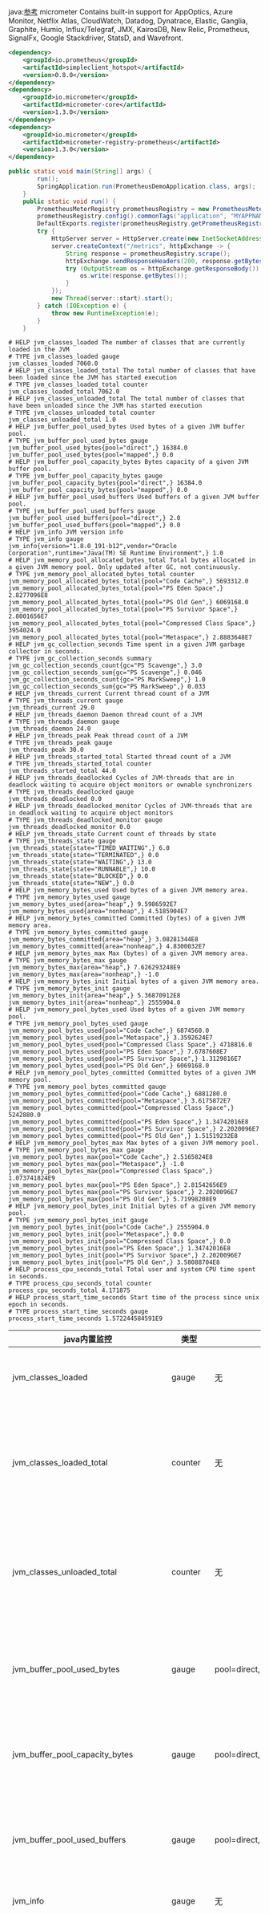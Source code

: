 java:[参考](https://micrometer.io/docs/registry/prometheus)
micrometer
Contains built-in support for AppOptics, Azure Monitor, Netflix Atlas, CloudWatch, Datadog, Dynatrace, Elastic, Ganglia, Graphite, 
	Humio, Influx/Telegraf, JMX, KairosDB, New Relic, Prometheus, SignalFx, Google Stackdriver, StatsD, and Wavefront.
```xml
<dependency>
    <groupId>io.prometheus</groupId>
    <artifactId>simpleclient_hotspot</artifactId>
    <version>0.8.0</version>
</dependency>
<dependency>
    <groupId>io.micrometer</groupId>
    <artifactId>micrometer-core</artifactId>
    <version>1.3.0</version>
</dependency>
<dependency>
    <groupId>io.micrometer</groupId>
    <artifactId>micrometer-registry-prometheus</artifactId>
    <version>1.3.0</version>
</dependency>

```

``` java
public static void main(String[] args) {
        run();
		SpringApplication.run(PrometheusDemoApplication.class, args);
	}
    public static void run() {
        PrometheusMeterRegistry prometheusRegistry = new PrometheusMeterRegistry(PrometheusConfig.DEFAULT);
        prometheusRegistry.config().commonTags("application", "MYAPPNAME");
        DefaultExports.register(prometheusRegistry.getPrometheusRegistry());
        try {
            HttpServer server = HttpServer.create(new InetSocketAddress(9999), 0);
            server.createContext("/metrics", httpExchange -> {
                String response = prometheusRegistry.scrape();
                httpExchange.sendResponseHeaders(200, response.getBytes().length);
                try (OutputStream os = httpExchange.getResponseBody()) {
                    os.write(response.getBytes());
                }
            });
            new Thread(server::start).start();
        } catch (IOException e) {
            throw new RuntimeException(e);
        }
    }
```
```
# HELP jvm_classes_loaded The number of classes that are currently loaded in the JVM
# TYPE jvm_classes_loaded gauge
jvm_classes_loaded 7060.0
# HELP jvm_classes_loaded_total The total number of classes that have been loaded since the JVM has started execution
# TYPE jvm_classes_loaded_total counter
jvm_classes_loaded_total 7062.0
# HELP jvm_classes_unloaded_total The total number of classes that have been unloaded since the JVM has started execution
# TYPE jvm_classes_unloaded_total counter
jvm_classes_unloaded_total 1.0
# HELP jvm_buffer_pool_used_bytes Used bytes of a given JVM buffer pool.
# TYPE jvm_buffer_pool_used_bytes gauge
jvm_buffer_pool_used_bytes{pool="direct",} 16384.0
jvm_buffer_pool_used_bytes{pool="mapped",} 0.0
# HELP jvm_buffer_pool_capacity_bytes Bytes capacity of a given JVM buffer pool.
# TYPE jvm_buffer_pool_capacity_bytes gauge
jvm_buffer_pool_capacity_bytes{pool="direct",} 16384.0
jvm_buffer_pool_capacity_bytes{pool="mapped",} 0.0
# HELP jvm_buffer_pool_used_buffers Used buffers of a given JVM buffer pool.
# TYPE jvm_buffer_pool_used_buffers gauge
jvm_buffer_pool_used_buffers{pool="direct",} 2.0
jvm_buffer_pool_used_buffers{pool="mapped",} 0.0
# HELP jvm_info JVM version info
# TYPE jvm_info gauge
jvm_info{version="1.8.0_191-b12",vendor="Oracle Corporation",runtime="Java(TM) SE Runtime Environment",} 1.0
# HELP jvm_memory_pool_allocated_bytes_total Total bytes allocated in a given JVM memory pool. Only updated after GC, not continuously.
# TYPE jvm_memory_pool_allocated_bytes_total counter
jvm_memory_pool_allocated_bytes_total{pool="Code Cache",} 5693312.0
jvm_memory_pool_allocated_bytes_total{pool="PS Eden Space",} 2.8277096E8
jvm_memory_pool_allocated_bytes_total{pool="PS Old Gen",} 6069168.0
jvm_memory_pool_allocated_bytes_total{pool="PS Survivor Space",} 2.8001656E7
jvm_memory_pool_allocated_bytes_total{pool="Compressed Class Space",} 3954024.0
jvm_memory_pool_allocated_bytes_total{pool="Metaspace",} 2.8883648E7
# HELP jvm_gc_collection_seconds Time spent in a given JVM garbage collector in seconds.
# TYPE jvm_gc_collection_seconds summary
jvm_gc_collection_seconds_count{gc="PS Scavenge",} 3.0
jvm_gc_collection_seconds_sum{gc="PS Scavenge",} 0.046
jvm_gc_collection_seconds_count{gc="PS MarkSweep",} 1.0
jvm_gc_collection_seconds_sum{gc="PS MarkSweep",} 0.033
# HELP jvm_threads_current Current thread count of a JVM
# TYPE jvm_threads_current gauge
jvm_threads_current 29.0
# HELP jvm_threads_daemon Daemon thread count of a JVM
# TYPE jvm_threads_daemon gauge
jvm_threads_daemon 24.0
# HELP jvm_threads_peak Peak thread count of a JVM
# TYPE jvm_threads_peak gauge
jvm_threads_peak 30.0
# HELP jvm_threads_started_total Started thread count of a JVM
# TYPE jvm_threads_started_total counter
jvm_threads_started_total 44.0
# HELP jvm_threads_deadlocked Cycles of JVM-threads that are in deadlock waiting to acquire object monitors or ownable synchronizers
# TYPE jvm_threads_deadlocked gauge
jvm_threads_deadlocked 0.0
# HELP jvm_threads_deadlocked_monitor Cycles of JVM-threads that are in deadlock waiting to acquire object monitors
# TYPE jvm_threads_deadlocked_monitor gauge
jvm_threads_deadlocked_monitor 0.0
# HELP jvm_threads_state Current count of threads by state
# TYPE jvm_threads_state gauge
jvm_threads_state{state="TIMED_WAITING",} 6.0
jvm_threads_state{state="TERMINATED",} 0.0
jvm_threads_state{state="WAITING",} 13.0
jvm_threads_state{state="RUNNABLE",} 10.0
jvm_threads_state{state="BLOCKED",} 0.0
jvm_threads_state{state="NEW",} 0.0
# HELP jvm_memory_bytes_used Used bytes of a given JVM memory area.
# TYPE jvm_memory_bytes_used gauge
jvm_memory_bytes_used{area="heap",} 9.5986592E7
jvm_memory_bytes_used{area="nonheap",} 4.5185904E7
# HELP jvm_memory_bytes_committed Committed (bytes) of a given JVM memory area.
# TYPE jvm_memory_bytes_committed gauge
jvm_memory_bytes_committed{area="heap",} 3.08281344E8
jvm_memory_bytes_committed{area="nonheap",} 4.8300032E7
# HELP jvm_memory_bytes_max Max (bytes) of a given JVM memory area.
# TYPE jvm_memory_bytes_max gauge
jvm_memory_bytes_max{area="heap",} 7.626293248E9
jvm_memory_bytes_max{area="nonheap",} -1.0
# HELP jvm_memory_bytes_init Initial bytes of a given JVM memory area.
# TYPE jvm_memory_bytes_init gauge
jvm_memory_bytes_init{area="heap",} 5.36870912E8
jvm_memory_bytes_init{area="nonheap",} 2555904.0
# HELP jvm_memory_pool_bytes_used Used bytes of a given JVM memory pool.
# TYPE jvm_memory_pool_bytes_used gauge
jvm_memory_pool_bytes_used{pool="Code Cache",} 6874560.0
jvm_memory_pool_bytes_used{pool="Metaspace",} 3.3592624E7
jvm_memory_pool_bytes_used{pool="Compressed Class Space",} 4718816.0
jvm_memory_pool_bytes_used{pool="PS Eden Space",} 7.6787608E7
jvm_memory_pool_bytes_used{pool="PS Survivor Space",} 1.3129816E7
jvm_memory_pool_bytes_used{pool="PS Old Gen",} 6069168.0
# HELP jvm_memory_pool_bytes_committed Committed bytes of a given JVM memory pool.
# TYPE jvm_memory_pool_bytes_committed gauge
jvm_memory_pool_bytes_committed{pool="Code Cache",} 6881280.0
jvm_memory_pool_bytes_committed{pool="Metaspace",} 3.6175872E7
jvm_memory_pool_bytes_committed{pool="Compressed Class Space",} 5242880.0
jvm_memory_pool_bytes_committed{pool="PS Eden Space",} 1.34742016E8
jvm_memory_pool_bytes_committed{pool="PS Survivor Space",} 2.2020096E7
jvm_memory_pool_bytes_committed{pool="PS Old Gen",} 1.51519232E8
# HELP jvm_memory_pool_bytes_max Max bytes of a given JVM memory pool.
# TYPE jvm_memory_pool_bytes_max gauge
jvm_memory_pool_bytes_max{pool="Code Cache",} 2.5165824E8
jvm_memory_pool_bytes_max{pool="Metaspace",} -1.0
jvm_memory_pool_bytes_max{pool="Compressed Class Space",} 1.073741824E9
jvm_memory_pool_bytes_max{pool="PS Eden Space",} 2.81542656E9
jvm_memory_pool_bytes_max{pool="PS Survivor Space",} 2.2020096E7
jvm_memory_pool_bytes_max{pool="PS Old Gen",} 5.71998208E9
# HELP jvm_memory_pool_bytes_init Initial bytes of a given JVM memory pool.
# TYPE jvm_memory_pool_bytes_init gauge
jvm_memory_pool_bytes_init{pool="Code Cache",} 2555904.0
jvm_memory_pool_bytes_init{pool="Metaspace",} 0.0
jvm_memory_pool_bytes_init{pool="Compressed Class Space",} 0.0
jvm_memory_pool_bytes_init{pool="PS Eden Space",} 1.34742016E8
jvm_memory_pool_bytes_init{pool="PS Survivor Space",} 2.2020096E7
jvm_memory_pool_bytes_init{pool="PS Old Gen",} 3.58088704E8
# HELP process_cpu_seconds_total Total user and system CPU time spent in seconds.
# TYPE process_cpu_seconds_total counter
process_cpu_seconds_total 4.171875
# HELP process_start_time_seconds Start time of the process since unix epoch in seconds.
# TYPE process_start_time_seconds gauge
process_start_time_seconds 1.572244584591E9
```




| java内置监控                          | 类型    | 标签                                                                                                                             | 说明                                                                                                                                  | 翻译                                                               |
|---------------------------------------|---------|----------------------------------------------------------------------------------------------------------------------------------|---------------------------------------------------------------------------------------------------------------------------------------|--------------------------------------------------------------------|
| jvm_classes_loaded                    | gauge   | 无                                                                                                                               | HELP jvm_classes_loaded The number of classes that are currently loaded in the JVM                                                    | JVM中当前加载的类数                                                |
| jvm_classes_loaded_total              | counter | 无                                                                                                                               | HELP jvm_classes_loaded_total The total number of classes that have been loaded since the JVM has started execution                   | 自JVM开始执行以来已加载的类总数                                    |
| jvm_classes_unloaded_total            | counter | 无                                                                                                                               | HELP jvm_classes_unloaded_total The total number of classes that have been unloaded since the JVM has started execution               | 自JVM开始执行以来已卸载的类总数                                    |
| jvm_buffer_pool_used_bytes            | gauge   | pool=direct,pool=mapped                                                                                                          | HELP jvm_buffer_pool_used_bytes Used bytes of a given JVM buffer pool.                                                                | 给定JVM缓冲池的已用字节。                                          |
| jvm_buffer_pool_capacity_bytes        | gauge   | pool=direct,pool=mapped                                                                                                          | HELP jvm_buffer_pool_capacity_bytes Bytes capacity of a given JVM buffer pool.                                                        | 给定JVM缓冲池的字节容量。                                          |
| jvm_buffer_pool_used_buffers          | gauge   | pool=direct,pool=mapped                                                                                                          | HELP jvm_buffer_pool_used_buffers Used buffers of a given JVM buffer pool.                                                            | 给定JVM缓冲池的已用缓冲区。                                        |
| jvm_info                              | gauge   | 无                                                                                                                               | HELP jvm_info JVM version info                                                                                                        | JVM版本信息                                                        |
| jvm_gc_collection_seconds             | summary | gc="PS Scavenge",gc="PS MarkSweep",                                                                                              | HELP jvm_gc_collection_seconds Time spent in a given JVM garbage collector in seconds.                                                | 在给定的JVM垃圾收集器中花费的时间（以秒为单位）。                  |
| jvm_threads_current                   | gauge   | 无                                                                                                                               | HELP jvm_threads_current Current thread count of a JVM                                                                                | JVM的当前线程数                                                    |
| jvm_threads_daemon                    | gauge   | 无                                                                                                                               | HELP jvm_threads_daemon Daemon thread count of a JVM                                                                                  | JVM的守护程序线程计数                                              |
| jvm_threads_peak                      | gauge   | 无                                                                                                                               | HELP jvm_threads_peak Peak thread count of a JVM                                                                                      | JVM的峰值线程数                                                    |
| jvm_threads_started_total             | counter | 无                                                                                                                               | HELP jvm_threads_started_total Started thread count of a JVM                                                                          | JVM的启动线程数                                                    |
| jvm_threads_deadlocked                | gauge   | 无                                                                                                                               | HELP jvm_threads_deadlocked Cycles of JVM-threads that are in deadlock waiting to acquire object monitors or ownable synchronizers    | 处于死锁状态的JVM线程周期正在等待获取对象监视器或可拥有的同步器    |
| jvm_threads_deadlocked_monitor        | gauge   | 无                                                                                                                               | HELP jvm_threads_deadlocked_monitor Cycles of JVM-threads that are in deadlock waiting to acquire object monitors                     | 处于死锁状态的JVM线程周期正在等待获取对象监视器                    |
| jvm_threads_state                     | gauge   | state="TIMED_WAITING",state="TERMINATED",state="WAITING",state="RUNNABLE",state="BLOCKED",state="NEW",                           | HELP jvm_threads_state Current count of threads by state                                                                              | 当前状态的线程数                                                   |
| jvm_memory_bytes_committed            | gauge   | area="heap",area="nonheap",                                                                                                      | HELP jvm_memory_bytes_committed Committed (bytes) of a given JVM memory area.                                                         | 给定的JVM内存区域的已提交（字节）。                                |
| jvm_memory_bytes_used                 | gauge   | area="heap",area="nonheap",                                                                                                      | HELP jvm_memory_bytes_used Used bytes of a given JVM memory area.                                                                     | 给定JVM内存区域的已用字节。                                        |
| jvm_memory_bytes_max                  | gauge   | area="heap",area="nonheap",                                                                                                      | HELP jvm_memory_bytes_max Max (bytes) of a given JVM memory area.                                                                     | 给定JVM内存区域的最大（字节）。                                    |
| jvm_memory_bytes_init                 | gauge   | area="heap",area="nonheap",                                                                                                      | HELP jvm_memory_bytes_init Initial bytes of a given JVM memory area.                                                                  | 给定JVM内存区域的初始字节。                                        |
| jvm_memory_pool_bytes_used            | gauge   | pool="Code Cache"pool="PS Eden Space",pool="PS Old Gen",pool="PS Survivor Space",pool="Compressed Class Space",pool="Metaspace", | HELP jvm_memory_pool_bytes_used Used bytes of a given JVM memory pool.                                                                | 给定JVM内存池的已使用字节。                                        |
| jvm_memory_pool_bytes_committed       | gauge   | pool="Code Cache"pool="PS Eden Space",pool="PS Old Gen",pool="PS Survivor Space",pool="Compressed Class Space",pool="Metaspace", | HELP jvm_memory_pool_bytes_committed Committed bytes of a given JVM memory pool.                                                      | 给定JVM内存池的已提交字节。                                        |
| jvm_memory_pool_bytes_max             | gauge   | pool="Code Cache"pool="PS Eden Space",pool="PS Old Gen",pool="PS Survivor Space",pool="Compressed Class Space",pool="Metaspace", | HELP jvm_memory_pool_bytes_max Max bytes of a given JVM memory pool.                                                                  | 给定JVM内存池的最大字节数。                                        |
| jvm_memory_pool_bytes_init            | gauge   | pool="Code Cache"pool="PS Eden Space",pool="PS Old Gen",pool="PS Survivor Space",pool="Compressed Class Space",pool="Metaspace", | HELP jvm_memory_pool_bytes_init Initial bytes of a given JVM memory pool.                                                             | 给定JVM内存池的初始字节。                                          |
| jvm_memory_pool_allocated_bytes_total | counter | pool="Code Cache"pool="PS Eden Space",pool="PS Old Gen",pool="PS Survivor Space",pool="Compressed Class Space",pool="Metaspace", | HELP jvm_memory_pool_allocated_bytes_total Total bytes allocated in a given JVM memory pool. Only updated after GC, not continuously. | 给定的JVM内存池中分配的总字节数。 仅在GC之后更新，而不是连续更新。 |
| process_cpu_seconds_total             | counter | 无                                                                                                                               | HELP process_cpu_seconds_total Total user and system CPU time spent in seconds.                                                       | 用户和系统的CPU总时间，以秒为单位。                                |
| process_start_time_seconds            | gauge   | 无                                                                                                                               | HELP process_start_time_seconds Start time of the process since unix epoch in seconds.                                                | 从Unix纪元开始的进程开始时间（以秒为单位）。                       |






use spring
```xml
<dependency>
    <groupId>org.springframework.boot</groupId>
    <artifactId>spring-boot-starter-actuator</artifactId>
</dependency>
<dependency>
    <groupId>io.micrometer</groupId>
    <artifactId>micrometer-registry-prometheus</artifactId>
    <version>1.3.0</version>
</dependency>


application.properties:
management.endpoints.web.exposure.include: prometheus

http://localhost:8080/actuator/prometheus
```
```
# HELP process_uptime_seconds The uptime of the Java virtual machine
# TYPE process_uptime_seconds gauge
process_uptime_seconds 12.336
# HELP jvm_threads_daemon_threads The current number of live daemon threads
# TYPE jvm_threads_daemon_threads gauge
jvm_threads_daemon_threads 23.0
# HELP tomcat_sessions_active_max_sessions  
# TYPE tomcat_sessions_active_max_sessions gauge
tomcat_sessions_active_max_sessions 0.0
# HELP jvm_memory_committed_bytes The amount of memory in bytes that is committed for the Java virtual machine to use
# TYPE jvm_memory_committed_bytes gauge
jvm_memory_committed_bytes{area="heap",id="PS Survivor Space",} 2.2020096E7
jvm_memory_committed_bytes{area="heap",id="PS Old Gen",} 2.3068672E8
jvm_memory_committed_bytes{area="heap",id="PS Eden Space",} 2.69484032E8
jvm_memory_committed_bytes{area="nonheap",id="Metaspace",} 3.735552E7
jvm_memory_committed_bytes{area="nonheap",id="Code Cache",} 6750208.0
jvm_memory_committed_bytes{area="nonheap",id="Compressed Class Space",} 5373952.0
# HELP system_cpu_usage The "recent cpu usage" for the whole system
# TYPE system_cpu_usage gauge
system_cpu_usage 0.0
# HELP logback_events_total Number of error level events that made it to the logs
# TYPE logback_events_total counter
logback_events_total{level="warn",} 0.0
logback_events_total{level="debug",} 0.0
logback_events_total{level="error",} 0.0
logback_events_total{level="trace",} 0.0
logback_events_total{level="info",} 7.0
# HELP system_cpu_count The number of processors available to the Java virtual machine
# TYPE system_cpu_count gauge
system_cpu_count 4.0
# HELP jvm_gc_pause_seconds Time spent in GC pause
# TYPE jvm_gc_pause_seconds summary
jvm_gc_pause_seconds_count{action="end of major GC",cause="Metadata GC Threshold",} 1.0
jvm_gc_pause_seconds_sum{action="end of major GC",cause="Metadata GC Threshold",} 0.065
jvm_gc_pause_seconds_count{action="end of minor GC",cause="Metadata GC Threshold",} 1.0
jvm_gc_pause_seconds_sum{action="end of minor GC",cause="Metadata GC Threshold",} 0.016
# HELP jvm_gc_pause_seconds_max Time spent in GC pause
# TYPE jvm_gc_pause_seconds_max gauge
jvm_gc_pause_seconds_max{action="end of major GC",cause="Metadata GC Threshold",} 0.065
jvm_gc_pause_seconds_max{action="end of minor GC",cause="Metadata GC Threshold",} 0.016
# HELP jvm_memory_max_bytes The maximum amount of memory in bytes that can be used for memory management
# TYPE jvm_memory_max_bytes gauge
jvm_memory_max_bytes{area="heap",id="PS Survivor Space",} 2.2020096E7
jvm_memory_max_bytes{area="heap",id="PS Old Gen",} 5.71998208E9
jvm_memory_max_bytes{area="heap",id="PS Eden Space",} 2.81542656E9
jvm_memory_max_bytes{area="nonheap",id="Metaspace",} -1.0
jvm_memory_max_bytes{area="nonheap",id="Code Cache",} 2.5165824E8
jvm_memory_max_bytes{area="nonheap",id="Compressed Class Space",} 1.073741824E9
# HELP jvm_buffer_memory_used_bytes An estimate of the memory that the Java virtual machine is using for this buffer pool
# TYPE jvm_buffer_memory_used_bytes gauge
jvm_buffer_memory_used_bytes{id="direct",} 8192.0
jvm_buffer_memory_used_bytes{id="mapped",} 0.0
# HELP tomcat_sessions_created_sessions_total  
# TYPE tomcat_sessions_created_sessions_total counter
tomcat_sessions_created_sessions_total 0.0
# HELP jvm_threads_peak_threads The peak live thread count since the Java virtual machine started or peak was reset
# TYPE jvm_threads_peak_threads gauge
jvm_threads_peak_threads 28.0
# HELP tomcat_sessions_rejected_sessions_total  
# TYPE tomcat_sessions_rejected_sessions_total counter
tomcat_sessions_rejected_sessions_total 0.0
# HELP jvm_threads_states_threads The current number of threads having NEW state
# TYPE jvm_threads_states_threads gauge
jvm_threads_states_threads{state="runnable",} 10.0
jvm_threads_states_threads{state="blocked",} 0.0
jvm_threads_states_threads{state="waiting",} 12.0
jvm_threads_states_threads{state="timed-waiting",} 5.0
jvm_threads_states_threads{state="new",} 0.0
jvm_threads_states_threads{state="terminated",} 0.0
# HELP tomcat_sessions_active_current_sessions  
# TYPE tomcat_sessions_active_current_sessions gauge
tomcat_sessions_active_current_sessions 0.0
# HELP jvm_gc_memory_promoted_bytes_total Count of positive increases in the size of the old generation memory pool before GC to after GC
# TYPE jvm_gc_memory_promoted_bytes_total counter
jvm_gc_memory_promoted_bytes_total 1.6954808E7
# HELP tomcat_sessions_alive_max_seconds  
# TYPE tomcat_sessions_alive_max_seconds gauge
tomcat_sessions_alive_max_seconds 0.0
# HELP tomcat_sessions_expired_sessions_total  
# TYPE tomcat_sessions_expired_sessions_total counter
tomcat_sessions_expired_sessions_total 0.0
# HELP jvm_buffer_count_buffers An estimate of the number of buffers in the pool
# TYPE jvm_buffer_count_buffers gauge
jvm_buffer_count_buffers{id="direct",} 1.0
jvm_buffer_count_buffers{id="mapped",} 0.0
# HELP jvm_classes_loaded_classes The number of classes that are currently loaded in the Java virtual machine
# TYPE jvm_classes_loaded_classes gauge
jvm_classes_loaded_classes 7209.0
# HELP jvm_buffer_total_capacity_bytes An estimate of the total capacity of the buffers in this pool
# TYPE jvm_buffer_total_capacity_bytes gauge
jvm_buffer_total_capacity_bytes{id="direct",} 8192.0
jvm_buffer_total_capacity_bytes{id="mapped",} 0.0
# HELP jvm_classes_unloaded_classes_total The total number of classes unloaded since the Java virtual machine has started execution
# TYPE jvm_classes_unloaded_classes_total counter
jvm_classes_unloaded_classes_total 1.0
# HELP jvm_gc_live_data_size_bytes Size of old generation memory pool after a full GC
# TYPE jvm_gc_live_data_size_bytes gauge
jvm_gc_live_data_size_bytes 2.3066736E7
# HELP process_cpu_usage The "recent cpu usage" for the Java Virtual Machine process
# TYPE process_cpu_usage gauge
process_cpu_usage 0.1777693333394012
# HELP jvm_memory_used_bytes The amount of used memory
# TYPE jvm_memory_used_bytes gauge
jvm_memory_used_bytes{area="heap",id="PS Survivor Space",} 0.0
jvm_memory_used_bytes{area="heap",id="PS Old Gen",} 2.3066736E7
jvm_memory_used_bytes{area="heap",id="PS Eden Space",} 1.279644E7
jvm_memory_used_bytes{area="nonheap",id="Metaspace",} 3.4642432E7
jvm_memory_used_bytes{area="nonheap",id="Code Cache",} 6743040.0
jvm_memory_used_bytes{area="nonheap",id="Compressed Class Space",} 4847800.0
# HELP process_start_time_seconds Start time of the process since unix epoch.
# TYPE process_start_time_seconds gauge
process_start_time_seconds 1.572237633844E9
# HELP jvm_gc_max_data_size_bytes Max size of old generation memory pool
# TYPE jvm_gc_max_data_size_bytes gauge
jvm_gc_max_data_size_bytes 5.71998208E9
# HELP jvm_gc_memory_allocated_bytes_total Incremented for an increase in the size of the young generation memory pool after one GC to before the next
# TYPE jvm_gc_memory_allocated_bytes_total counter
jvm_gc_memory_allocated_bytes_total 2.21006848E8
# HELP jvm_threads_live_threads The current number of live threads including both daemon and non-daemon threads
# TYPE jvm_threads_live_threads gauge
jvm_threads_live_threads 27.0
```
| stpring actuator自带很多组件的监控      | 类型    | label                                                                                                                                                                                                  | 说明                                                                                                                                                 | 翻译                                                 |
|-----------------------------------------|---------|--------------------------------------------------------------------------------------------------------------------------------------------------------------------------------------------------------|------------------------------------------------------------------------------------------------------------------------------------------------------|------------------------------------------------------|
| logback_events_total                    | counter | level="warn",debug,error,trace,info                                                                                                                                                                    | HELP logback_events_total Number of error level events that made it to the logs                                                                      | 进入日志的错误级别事件数                             |
| tomcat_sessions_created_sessions_total  | counter | 无                                                                                                                                                                                                     | 无                                                                                                                                                   | 无                                                   |
| tomcat_sessions_rejected_sessions_total | counter | 无                                                                                                                                                                                                     | 无                                                                                                                                                   | 无                                                   |
| tomcat_sessions_expired_sessions_total  | counter | 无                                                                                                                                                                                                     | 无                                                                                                                                                   | 无                                                   |
| tomcat_sessions_active_current_sessions | gauge   | 无                                                                                                                                                                                                     | 无                                                                                                                                                   | 无                                                   |
| tomcat_sessions_alive_max_seconds       | gauge   | 无                                                                                                                                                                                                     | 无                                                                                                                                                   | 无                                                   |
| tomcat_sessions_active_max_sessions     | gauge   | 无                                                                                                                                                                                                     | 无                                                                                                                                                   | 无                                                   |
| system_cpu_usage                        | gauge   | 无                                                                                                                                                                                                     | HELP system_cpu_usage The "recent cpu usage" for the whole system                                                                                    | 整个系统的“最近的cpu使用”                            |
| system_cpu_count                        | gauge   | 无                                                                                                                                                                                                     | HELP system_cpu_count The number of processors available to the Java virtual machine                                                                 | Java虚拟机可用的处理器数量                           |
| jvm_gc_pause_seconds                    | summary | action="end of major GC",cause="Metadata GC Threshold",action="end of minor GC",cause="Metadata GC Threshold",                                                                                         | HELP jvm_gc_pause_seconds Time spent in GC pause                                                                                                     | GC暂停所花费的时间                                   |
| jvm_gc_pause_seconds_max                | gauge   | action="end of major GC",cause="Metadata GC Threshold",action="end of minor GC",cause="Metadata GC Threshold",                                                                                         | HELP jvm_gc_pause_seconds_max Time spent in GC pause                                                                                                 | GC暂停所花费的时间                                   |
| jvm_memory_max_bytes                    | gauge   | area="heap",id="PS Survivor Space",area="heap",id="PS Old Gen",area="heap",id="PS Eden Space",area="nonheap",id="Metaspace",area="nonheap",id="Code Cache",area="nonheap",id="Compressed Class Space", | HELP jvm_memory_max_bytes The maximum amount of memory in bytes that can be used for memory management                                               | 可用于内存管理的最大内存量（以字节为单位）           |
| jvm_memory_used_bytes                   | gauge   | area="heap",id="PS Survivor Space",area="heap",id="PS Old Gen",area="heap",id="PS Eden Space",area="nonheap",id="Metaspace",area="nonheap",id="Code Cache",area="nonheap",id="Compressed Class Space", | HELP jvm_memory_used_bytes The amount of used memory                                                                                                 | 已用内存量                                           |
| jvm_memory_committed_bytes              | gauge   | area="heap",id="PS Survivor Space",area="heap",id="PS Old Gen",area="heap",id="PS Eden Space",area="nonheap",id="Metaspace",area="nonheap",id="Code Cache",area="nonheap",id="Compressed Class Space", | HELP jvm_memory_committed_bytes The amount of memory in bytes that is committed for the Java virtual machine to use                                  | 可供Java虚拟机使用的已提交的内存量（以字节为单位）   |
| jvm_threads_daemon_threads              | gauge   |                                                                                                                                                                                                        | HELP jvm_threads_daemon_threads The current number of live daemon threads                                                                            | 当前活动的守护程序线程数                             |
| jvm_threads_peak_threads                | gauge   |                                                                                                                                                                                                        | HELP jvm_threads_peak_threads The peak live thread count since the Java virtual machine started or peak was reset                                    | 自Java虚拟机启动或重置峰值以来的活动线程峰值         |
| jvm_threads_live_threads                | gauge   |                                                                                                                                                                                                        | HELP jvm_threads_live_threads The current number of live threads including both daemon and non-daemon threads                                        | 当前活动线程数，包括守护程序线程和非守护程序线程     |
| jvm_threads_states_threads              | gauge   | state="runnable",state="blocked",state="waiting",state="timed-waiting",state="new",state="terminated",                                                                                                 | HELP jvm_threads_states_threads The current number of threads having NEW state                                                                       | 当前处于NEW状态的线程数                              |
| jvm_classes_loaded_classes              | gauge   |                                                                                                                                                                                                        | HELP jvm_classes_loaded_classes The number of classes that are currently loaded in the Java virtual machine                                          | Java虚拟机中当前加载的类数                           |
| jvm_classes_unloaded_classes_total      | counter |                                                                                                                                                                                                        | HELP jvm_classes_unloaded_classes_total The total number of classes unloaded since the Java virtual machine has started execution                    | 自Java虚拟机开始执行以来已卸载的类总数               |
| jvm_gc_memory_promoted_bytes_total      | counter |                                                                                                                                                                                                        | HELP jvm_gc_memory_promoted_bytes_total Count of positive increases in the size of the old generation memory pool before GC to after GC              | GC之前到GC之后，旧代内存池的大小正增加的计数         |
| jvm_gc_memory_allocated_bytes_total     | counter |                                                                                                                                                                                                        | HELP jvm_gc_memory_allocated_bytes_total Incremented for an increase in the size of the young generation memory pool after one GC to before the next | 从一个GC之后到下一个GC之前，增加了年轻代内存池的大小 |
| jvm_gc_max_data_size_bytes              | gauge   |                                                                                                                                                                                                        | HELP jvm_gc_max_data_size_bytes Max size of old generation memory pool                                                                               | 上一代内存池的最大大小                               |
| jvm_gc_live_data_size_bytes             | gauge   |                                                                                                                                                                                                        | HELP jvm_gc_live_data_size_bytes Size of old generation memory pool after a full GC                                                                  | 完整GC后旧代内存池的大小                             |
| jvm_buffer_total_capacity_bytes         | gauge   | id="direct",id="mapped",                                                                                                                                                                               | HELP jvm_buffer_total_capacity_bytes An estimate of the total capacity of the buffers in this pool                                                   | 对该池中缓冲区总容量的估计                           |
| jvm_buffer_count_buffers                | gauge   | id="direct",id="mapped",                                                                                                                                                                               | HELP jvm_buffer_count_buffers An estimate of the number of buffers in the pool                                                                       | 池中缓冲区数量的估计                                 |
| jvm_buffer_memory_used_bytes            | gauge   | id="direct",id="mapped",                                                                                                                                                                               | HELP jvm_buffer_memory_used_bytes An estimate of the memory that the Java virtual machine is using for this buffer pool                              | Java虚拟机为此缓冲池使用的内存的估计值               |
| process_cpu_usage                       | gauge   |                                                                                                                                                                                                        | HELP process_cpu_usage The "recent cpu usage" for the Java Virtual Machine process                                                                   | Java虚拟机进程的“最近的cpu使用”                      |
| process_start_time_seconds              | gauge   |                                                                                                                                                                                                        | HELP process_start_time_seconds Start time of the process since unix epoch.                                                                          | 从Unix时代开始的进程开始时间。                       |
| process_uptime_seconds                  | gauge   |                                                                                                                                                                                                        | HELP process_uptime_seconds The uptime of the Java virtual machine                                                                                   | Java虚拟机的正常运行时间                             |
# 说明：gc="PS Scavenge",gc="PS MarkSweep",
```
Parallel Old 收集器
这里注意，Parallel Scavage 收集器架构中本身有PS MarkSweep收集器来收集老年代，并非直接使用了Serial Old,但二者接近。本人win10 64位系统，jdk1.8.0_102，测试默认垃圾收集器为：PS MarkSweep 和 PS Scavenge。 也就是说Java8的默认并不是G1。

这是”吞吐量优先“，注重吞吐量以及CPU资源敏感的场合都可以优先考虑Parallel Scavenge和Parallel Old(PS Mark Sweep)。Java8 默认就是这个。

年轻态几种垃圾收集方式：

Serial (复制) 是一种stop-the-world(导致应用全部暂停，僵死一会儿), 使用单个GC线程进行复制收集

将幸存对象从 Eden复制到幸存 Survivor空间，并且在幸存Survivor空间之间复制，直到它决定这些对象已经足够长了，在某个点一次性将它们复制到旧生代old generation.

Parallel Scavenge (PS Scavenge)是一种stop-the-world, 使用多个GC线程实现复制收集。如同上面复制收集一样，但是它是并行使用多个线程。

ParNew是一种stop-the-world, 使用多个GC线程实现的复制收集，区别于"Parallel Scavenge"在于它与CMS可搭配使用，它也是并行使用多个线程，内部有一个回调功能允许旧生代操作它收集的对象。

 

旧生代几种垃圾收集方式：

Serial Old (MarkSweepCompact) 是一种stop-the-world, 使用单个线程进行mark-sweep-compact(标志-清扫-压缩) 收集。

Parallel Old (PS MarkSweep) 是一种使用多个GC线程压缩收集。

ConcurrentMarkSweep (CMS) 是最并行，低暂停的收集器。垃圾回收算法在后台不会暂停应用线程情况下实现大部分垃圾回收工作。

G1 使用 'Garbage First' 算法将堆空间划分为许多小空间。是一种跨年轻态和旧生代的回收。Java 7以后支持。
```
# 说明：[What does "mapped buffer pool" and "direct buffer pool" mean?](https://stackoverflow.com/questions/15657837/what-is-mapped-buffer-pool-direct-buffer-pool-and-how-to-increase-their-size)

```
Direct Buffer

A direct buffer is a chunk of memory typically used to interface Java to the OS I/O subsystems, for example as a place where the OS writes data as it receives it from a socket or disk, and from which Java can read directly.

Sharing the buffer with the OS is much more efficient than the original approach of copying data from the OS into Java's memory model, which then makes the data subject to Garbage Collection and inefficiencies such as the re-copying of data as it migrates from eden -> survivor -> tenured -> to the permanent generation.

In the screenshot you have just one buffer of 16KB of direct buffer. Java will grow this pool as required so the fact the blue area is at the top of the block is merely a statement that all buffer memory allocated so far is in use. I don't see this as an issue.

Mapped buffer pool

The mapped buffer pool is all the memory used by Java for its FileChannel instances.

Each FileChannel instance has a buffer shared with the OS (similar to the direct buffer with all the efficiency benefits). The memory is essentially an in-RAM window onto a portion of the file. Depending on the mode (read, write or both), Java can either read and/or modify the file's contents directly and the OS can directly supply data to or flush modified data to disk.

Additional advantages of this approach is that the OS can flush this buffer directly to the disk as it sees fit, such as when the OS is shutting down, and the OS can lock that portion of the file from other processes on the computer.

The screenshot indicates you have about 680MB in use by 12 FileChannel objects. Again, Java will grow this is Scala needs more (and the JVM can get additional memory from the OS), so the fact that all 680MB is all in use is not important. Given their size, it certainly seems to me that the program has already been optimized to use these buffers effectively.

Increasing the size of the mapped buffer pool

Java allocates memory outside the Garbage Collection space for the FileChannel buffers. This means the normal heap size parameters such as -Xmx are not important here

The size of the buffer in a FileChannel is set with the map method. Changing this would entail changing your Scala program

Once the buffer has reached a threshold size, of the order 10s-100s of KB, increasing FileChannel buffer size may or may not increase performance - it depends on how the program uses the buffer:

No: If the file is read precisely once from end to end: Almost all the time is either waiting for the disk or the processing algorithm
Maybe: If, however, the algorithm frequently scans the file revisiting portions many times, increasing the size might improve performance:
If modifying or writing the file, a larger buffer can consolidate more writes into a single flush.
If reading the file, the operating system will likely have already cached the file (the disk cache) and so any gains are likely marginal. Perversely increasing the size of the JVM might decrease performance by shrinking the effective disk cache size
In any case the application would have to be specifically coded to get any benefits, for example by implementing its own logical record pointer onto the cache.
Try profiling the application and look for I/O waits (Jprofiler and YourKit are good at this). It may be that file I/O is not actually a problem - don't be a victim of premature optimization. If I/O waits are a significant portion of the total elapsed time, then it might be worth trying out a larger buffer size

Further information

https://blogs.oracle.com/alanb/entry/monitoring_direct_buffers

Also be aware that there is a bug reported on the JVM saying that FileChannel is not good at releasing memory. It's detailed in Prevent OutOfMemory when using java.nio.MappedByteBuffer
```

# 说明 heap nonheap
JVM区域总体分两类，heap区和非heap区，

其中heap区又分为：Eden Space（伊甸园）、SurvivorSpace(幸存者区)、Tenured Gen（老年代-养老区）Perm Gen（永久代）。GC(gabage collection)

非heap区又分：Code Cache(代码缓存区)、Perm Gen（永久代）、Jvm Stack(java虚拟机栈)、Local Method Statck(本地方法栈)。--在java栈中会涉及。

# 说明 Minor GC和Major GC

发生在新生代的垃圾回收成为Minor GC，Minor GC又称为新生代GC，因为新生代对象大多都具备朝生夕灭的特性，因此Minor GC(采用复制算法)非常频繁，一般回收速度也比较快。

发生在老年代的GC称为Full GC，又称为Major GC，其经常会伴随至少一次的Minor GC(并非绝对，在Parallel Scavenge收集器中就有直接进行Full GC的策略选择过程)。Major GC的速度一般会比Minor GC慢10倍以上。
![规范](../img/jvm_规范.jpg)
![规范](../img/jvm.png)
![规范](../img/JVM8的内存模型.png)
![规范](../img/Java堆内存的区域划分.png)
![规范](../img/jvm2.png)
![规范](../img/jvm3.png)




# go
| go内置监控                                 | 类型    | 标签 | 说明                                                                                                                         | 翻译                                            |
|--------------------------------------------|---------|------|------------------------------------------------------------------------------------------------------------------------------|-------------------------------------------------|
| go_gc_duration_seconds                     | summary | 无   | HELP go_gc_duration_seconds A summary of the GC invocation durations.                                                        | GC持续时间                                      |
| go_goroutines                              | gauge   | 无   | HELP go_goroutines Number of goroutines that currently exist.                                                                | 当前goroutine数量                               |
| go_threads                                 | gauge   | 无   | HELP go_threads Number of OS threads created.                                                                                | 当前线程数量                                    |
| go_info                                    | gauge   | 无   | HELP go_info Information about the Go environment.                                                                           | go信息                                          |
| go_memstats_alloc_bytes                    | gauge   | 无   | HELP go_memstats_alloc_bytes Number of bytes allocated and still in use.                                                     | 分配并仍在使用的字节数。                        |
| go_memstats_alloc_bytes_total              | counter | 无   | HELP go_memstats_alloc_bytes_total Total number of bytes allocated, even if freed.                                           | 已分配的总字节数，即使已释放。                  |
| go_memstats_buck_hash_sys_bytes            | gauge   | 无   | HELP go_memstats_buck_hash_sys_bytes Number of bytes used by the profiling bucket hash table.                                | 分析存储区哈希表使用的字节数。                  |
| go_memstats_frees_total                    | counter | 无   | HELP go_memstats_frees_total Total number of frees.                                                                          | 空闲的总数                                      |
| go_memstats_gc_cpu_fraction                | gauge   | 无   | HELP go_memstats_gc_cpu_fraction The fraction of this program's available CPU time used by the GC since the program started. | 自程序启动以来，GC使用的程序可用CPU时间的比例。 |
| go_memstats_gc_sys_bytes                   | gauge   | 无   | HELP go_memstats_gc_sys_bytes Number of bytes used for garbage collection system metadata.                                   | 用于垃圾回收系统元数据的字节数。                |
| go_memstats_heap_alloc_bytes               | gauge   | 无   | HELP go_memstats_heap_alloc_bytes Number of heap bytes allocated and still in use.                                           | 已分配且仍在使用的堆字节数。                    |
| go_memstats_heap_idle_bytes                | gauge   | 无   | HELP go_memstats_heap_idle_bytes Number of heap bytes waiting to be used.                                                    | 等待使用的堆字节数。                            |
| go_memstats_heap_inuse_bytes               | gauge   | 无   | HELP go_memstats_heap_inuse_bytes Number of heap bytes that are in use.                                                      | 正在使用的堆字节数。                            |
| go_memstats_heap_objects                   | gauge   | 无   | HELP go_memstats_heap_objects Number of allocated objects.                                                                   | 分配的对象数。                                  |
| go_memstats_heap_released_bytes            | gauge   | 无   | HELP go_memstats_heap_released_bytes Number of heap bytes released to OS.                                                    | 释放到操作系统的堆字节数。                      |
| go_memstats_heap_sys_bytes                 | gauge   | 无   | HELP go_memstats_heap_sys_bytes Number of heap bytes obtained from system.                                                   | 从系统获取的堆字节数。                          |
| go_memstats_last_gc_time_seconds           | gauge   | 无   | HELP go_memstats_last_gc_time_seconds Number of seconds since 1970 of last garbage collection.                               | 自上次垃圾收集1970年以来的秒数。                |
| go_memstats_lookups_total                  | counter | 无   | HELP go_memstats_lookups_total Total number of pointer lookups.                                                              | 指针查找总数。                                  |
| go_memstats_mallocs_total                  | counter | 无   | HELP go_memstats_mallocs_total Total number of mallocs.                                                                      | malloc的总数。                                  |
| go_memstats_mcache_inuse_bytes             | gauge   | 无   | HELP go_memstats_mcache_inuse_bytes Number of bytes in use by mcache structures.                                             | mcache结构正在使用的字节数。                    |
| go_memstats_mcache_sys_bytes               | gauge   | 无   | HELP go_memstats_mcache_sys_bytes Number of bytes used for mcache structures obtained from system.                           | 从系统获取的用于mcache结构的字节数。            |
| go_memstats_mspan_inuse_bytes              | gauge   | 无   | HELP go_memstats_mspan_inuse_bytes Number of bytes in use by mspan structures.                                               | mspan结构使用的字节数。                         |
| go_memstats_mspan_sys_bytes                | gauge   | 无   | HELP go_memstats_mspan_sys_bytes Number of bytes used for mspan structures obtained from system.                             | 从系统获取的用于mspan结构的字节数。             |
| go_memstats_next_gc_bytes                  | gauge   | 无   | HELP go_memstats_next_gc_bytes Number of heap bytes when next garbage collection will take place.                            | 下次进行垃圾回收时的堆字节数。                  |
| go_memstats_other_sys_bytes                | gauge   | 无   | HELP go_memstats_other_sys_bytes Number of bytes used for other system allocations.                                          | 用于其他系统分配的字节数。                      |
| go_memstats_stack_inuse_bytes              | gauge   | 无   | HELP go_memstats_stack_inuse_bytes Number of bytes in use by the stack allocator.                                            | 堆栈分配器正在使用的字节数。                    |
| go_memstats_stack_sys_bytes                | gauge   | 无   | HELP go_memstats_stack_sys_bytes Number of bytes obtained from system for stack allocator.                                   | 从系统获得的用于堆栈分配器的字节数。            |
| go_memstats_sys_bytes                      | gauge   | 无   | HELP go_memstats_sys_bytes Number of bytes obtained from system.                                                             | 从系统获得的字节数。                            |
| process_cpu_seconds_total                  | counter | 无   | HELP process_cpu_seconds_total Total user and system CPU time spent in seconds.                                              | 用户和系统的CPU总时间，以秒为单位。             |
| process_max_fds                            | gauge   | 无   | HELP process_max_fds Maximum number of open file descriptors.                                                                | 打开文件描述符的最大数量。                      |
| process_open_fds                           | gauge   | 无   | HELP process_open_fds Number of open file descriptors.                                                                       | 打开文件描述符的数量。                          |
| process_resident_memory_bytes              | gauge   | 无   | HELP process_resident_memory_bytes Resident memory size in bytes.                                                            | 驻留内存大小（以字节为单位）。                  |
| process_start_time_seconds                 | gauge   | 无   | HELP process_start_time_seconds Start time of the process since unix epoch in seconds.                                       | 从Unix纪元开始的进程开始时间（以秒为单位）。    |
| process_virtual_memory_bytes               | gauge   | 无   | HELP process_virtual_memory_bytes Virtual memory size in bytes.                                                              | 虚拟内存大小（以字节为单位）。                  |
| process_virtual_memory_max_bytes           | gauge   | 无   | HELP process_virtual_memory_max_bytes Maximum amount of virtual memory available in bytes.                                   | 最大可用虚拟内存量（以字节为单位）。            |
| promhttp_metric_handler_requests_in_flight | gauge   | 无   | HELP promhttp_metric_handler_requests_in_flight Current number of scrapes being served.                                      | 当前提供的刮片数。                              |
| promhttp_metric_handler_requests_total     | counter | 无   | HELP promhttp_metric_handler_requests_total Total number of scrapes by HTTP status code.                                     | prometheus调用次数或者metrics访问次数           |